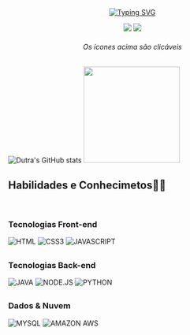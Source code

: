 <div align="center">
<a href="https://git.io/typing-svg"><img src="https://readme-typing-svg.demolab.com?font=Fira+Code&weight=500&size=40&pause=2000&color=FFFAFA&background=483D8B00&center=true&width=800&height=80&lines=Bem+Vindo+ao+meu+perfil!" alt="Typing SVG" /></a>

<a href="https://linkedin.com/in/matheus-dutra-01bb34209/"><img src="https://img.icons8.com/ios/40/FAB005/linkedin.png" target="_blank"></a>
<a href="https://instagram.com/omatheus.dutra"> <img src="https://img.icons8.com/ios/40/FAB005/instagram-new--v1.png" target_blank></a>
  <br>  
  <h6> Os ícones acima são clicáveis </h6> 
  </div>


![Dutra's GitHub stats](https://github-readme-stats.vercel.app/api?username=omatheusdutra&show_icons=true&theme=tokyonight)
<img height="195em" src="https://github-readme-stats.vercel.app/api/top-langs/?username=omatheusdutra&layout=compact&langs_count=7&theme=tokyonight"/>
</div>


## Habilidades e Conhecimetos👨‍💻
<div style="display: inline_block"><br>
  
  <h3> Tecnologias Front-end </h3>
  <img alt="HTML" src="https://img.shields.io/badge/HTML5-E34F26?style=for-the-badge&logo=html5&logoColor=white">
  <img alt="CSS3" src="https://img.shields.io/badge/CSS3-1572B6?style=for-the-badge&logo=css3&logoColor=white">
  <img alt="JAVASCRIPT" src="https://img.shields.io/badge/JavaScript-F7DF1E?style=for-the-badge&logo=javascript&logoColor=black">
 
 
  ##
  
  <h3> Tecnologias Back-end </h3>
  <img alt="JAVA" src="https://img.shields.io/badge/Java-ED8B00?style=for-the-badge&logo=java&logoColor=white">
  <img alt="NODE.JS" src="https://img.shields.io/badge/Node.js-43853D?style=for-the-badge&logo=node.js&logoColor=white">
  <img alt="PYTHON" src="https://img.shields.io/badge/Python-14354C?style=for-the-badge&logo=python&logoColor=white">
  
 
  
  ##
  
  <h3> Dados & Nuvem </h3>
  <img alt="MYSQL" src="https://img.shields.io/badge/MySQL-00000F?style=for-the-badge&logo=mysql&logoColor=white">
  <img alt="AMAZON AWS" src="https://img.shields.io/badge/Amazon_AWS-FF9900?style=for-the-badge&logo=amazonaws&logoColor=white">
  
  
</div>
